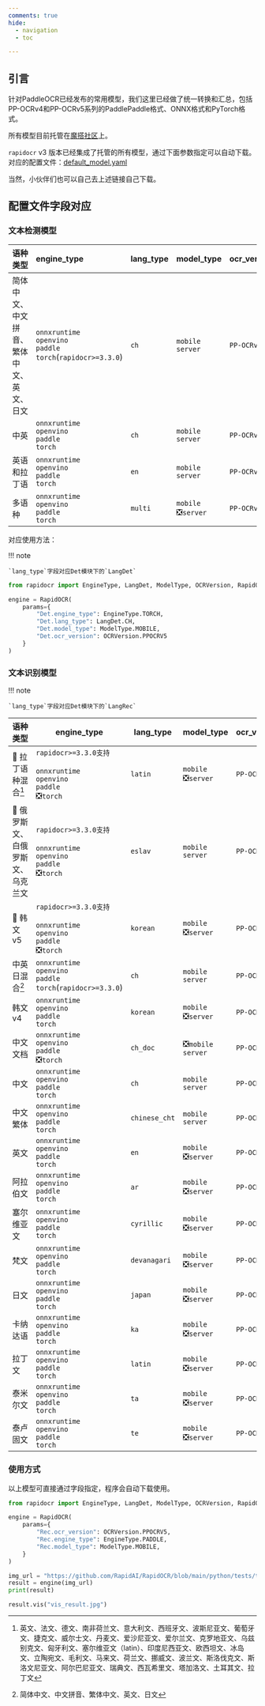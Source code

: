 ```yaml
---
comments: true
hide:
  - navigation
  - toc

---
```



## 引言

针对PaddleOCR已经发布的常用模型，我们这里已经做了统一转换和汇总，包括PP-OCRv4和PP-OCRv5系列的PaddlePaddle格式、ONNX格式和PyTorch格式。

所有模型目前托管在[魔搭社区](https://www.modelscope.cn/models/RapidAI/RapidOCR/files)上。

`rapidocr` v3 版本已经集成了托管的所有模型，通过下面参数指定可以自动下载。对应的配置文件：[default_model.yaml](https://github.com/RapidAI/RapidOCR/blob/main/python/rapidocr/default_models.yaml)

当然，小伙伴们也可以自己去上述链接自己下载。

## 配置文件字段对应

### 文本检测模型

|语种类型|engine_type| lang_type|model_type|ocr_version|
|:---|:---|:---|:---|:---|
|简体中文、中文拼音、繁体中文、英文、日文|`onnxruntime` <br/> `openvino` <br/> `paddle`<br>`torch`(`rapidocr>=3.3.0`)|`ch`|`mobile`<br/> `server`|`PP-OCRv5`|
|中英|`onnxruntime` <br/> `openvino` <br/> `paddle` <br/> `torch`|`ch`|`mobile`<br/> `server`|`PP-OCRv4`|
|英语和拉丁语|`onnxruntime` <br/> `openvino` <br/> `paddle` <br/> `torch`|`en`|`mobile`<br/> `server`|`PP-OCRv4`<br/>|
|多语种|`onnxruntime` <br/> `openvino` <br/> `paddle` <br/> `torch`|`multi`|`mobile`<br>❎`server` |`PP-OCRv4`<br/>|

对应使用方法：

!!! note

    `lang_type`字段对应Det模块下的`LangDet`

```python linenums="1" hl_lines="5-8"
from rapidocr import EngineType, LangDet, ModelType, OCRVersion, RapidOCR

engine = RapidOCR(
    params={
        "Det.engine_type": EngineType.TORCH,
        "Det.lang_type": LangDet.CH,
        "Det.model_type": ModelType.MOBILE,
        "Det.ocr_version": OCRVersion.PPOCRV5
    }
)
```

### 文本识别模型

!!! note

    `lang_type`字段对应Det模块下的`LangRec`

| 语种类型       | engine_type               | lang_type         | model_type      | ocr_version       |
|----------------|---------------------------|-------------------|-----------------|-------------------|
| 🚀 拉丁语种混合[^1] | `rapidocr>=3.3.0支持`<br/><br/>`onnxruntime`<br>`openvino`<br>`paddle`<br>❎`torch` | `latin`            | `mobile`<br>❎`server` | `PP-OCRv5` |
| 🚀 俄罗斯文、白俄罗斯文、乌克兰文 | `rapidocr>=3.3.0支持`<br/><br/>`onnxruntime`<br>`openvino`<br>`paddle`<br>❎`torch`| `eslav`            | `mobile`<br>`server` | `PP-OCRv5` |
| 🚀 韩文v5           | `rapidocr>=3.3.0支持`<br/><br/>`onnxruntime`<br>`openvino`<br>`paddle`<br>❎`torch` | `korean`        | `mobile`<br>❎`server`     | `PP-OCRv5` |
| 中英日混合[^2] | `onnxruntime`<br>`openvino`<br>`paddle`<br>`torch`(`rapidocr>=3.3.0`) | `ch`            | `mobile`<br>`server` | `PP-OCRv5` |
| 韩文v4           | `onnxruntime`<br>`openvino`<br>`paddle`<br>`torch` | `korean`        | `mobile`<br>❎`server`     | `PP-OCRv4` |
| 中文文档       | `onnxruntime`<br>`openvino`<br>`paddle`<br>❎`torch` | `ch_doc`            | ❎`mobile`<br>`server` | `PP-OCRv4` |
| 中文           | `onnxruntime`<br>`openvino`<br>`paddle`<br>`torch` | `ch`            | `mobile`<br>`server` | `PP-OCRv4` |
| 中文繁体       | `onnxruntime`<br>`openvino`<br>`paddle`<br>`torch` | `chinese_cht`   | `mobile`<br>`server`   | `PP-OCRv4` |
| 英文           | `onnxruntime`<br>`openvino`<br>`paddle`<br>`torch` | `en`            | `mobile`<br>❎`server`     | `PP-OCRv4` |
| 阿拉伯文       | `onnxruntime`<br>`openvino`<br>`paddle`<br>`torch` | `ar`            | `mobile`<br>❎`server`     | `PP-OCRv4` |
| 塞尔维亚文     | `onnxruntime`<br>`openvino`<br>`paddle`<br>`torch` | `cyrillic`      | `mobile`<br>❎`server`     | `PP-OCRv4` |
| 梵文           | `onnxruntime`<br>`openvino`<br>`paddle`<br>`torch` | `devanagari`    | `mobile`<br>❎`server`     | `PP-OCRv4` |
| 日文           | `onnxruntime`<br>`openvino`<br>`paddle`<br>`torch` | `japan`         | `mobile`<br>❎`server`     | `PP-OCRv4` |
| 卡纳达语       | `onnxruntime`<br>`openvino`<br>`paddle`<br>`torch` | `ka`            | `mobile`<br>❎`server`     | `PP-OCRv4` |
| 拉丁文         | `onnxruntime`<br>`openvino`<br>`paddle`<br>`torch` | `latin`         | `mobile`<br>❎`server`     | `PP-OCRv4` |
| 泰米尔文       | `onnxruntime`<br>`openvino`<br>`paddle`<br>`torch` | `ta`            | `mobile`<br>❎`server`     | `PP-OCRv4` |
| 泰卢固文       | `onnxruntime`<br>`openvino`<br>`paddle`<br>`torch` | `te`            | `mobile`<br>❎`server`     | `PP-OCRv4` |

### 使用方式

以上模型可直接通过字段指定，程序会自动下载使用。

```python linenums="1" hl_lines="5-7"
from rapidocr import EngineType, LangDet, ModelType, OCRVersion, RapidOCR

engine = RapidOCR(
    params={
        "Rec.ocr_version": OCRVersion.PPOCRV5,
        "Rec.engine_type": EngineType.PADDLE,
        "Rec.model_type": ModelType.MOBILE,
    }
)

img_url = "https://github.com/RapidAI/RapidOCR/blob/main/python/tests/test_files/ch_en_num.jpg?raw=true"
result = engine(img_url)
print(result)

result.vis("vis_result.jpg")
```

[^1]: 英文、法文、德文、南非荷兰文、意大利文、西班牙文、波斯尼亚文、葡萄牙文、捷克文、威尔士文、丹麦文、爱沙尼亚文、爱尔兰文、克罗地亚文、乌兹别克文、匈牙利文、塞尔维亚文（latin）、印度尼西亚文、欧西坦文、冰岛文、立陶宛文、毛利文、马来文、荷兰文、挪威文、波兰文、斯洛伐克文、斯洛文尼亚文、阿尔巴尼亚文、瑞典文、西瓦希里文、塔加洛文、土耳其文、拉丁文
[^2]: 简体中文、中文拼音、繁体中文、英文、日文
